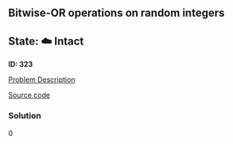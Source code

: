 ## Bitwise-OR operations on random integers

## State: :cloud: **Intact**

**ID: 323**

[Problem Description](https://projecteuler.net/problem=323)

[Source code](main.cpp)

### Solution
0